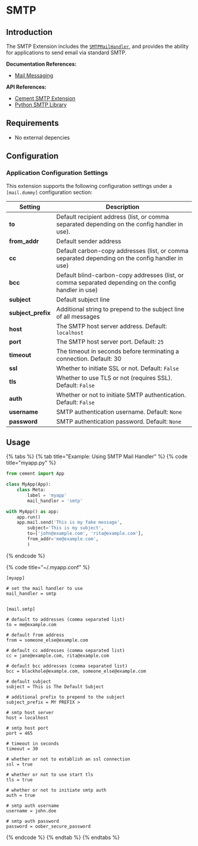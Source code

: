 # SMTP

## Introduction

The SMTP Extension includes the [`SMTPMailHandler`](https://cement.readthedocs.io/en/3.0/api/ext/ext\_smtp/#cement.ext.ext\_smtp.SMTPMailHandler), and provides the ability for applications to send email via standard SMTP.

**Documentation References:**

* [Mail Messaging](../core-foundation/mail-messaging.md)

**API References:**

* [Cement SMTP Extension](https://cement.readthedocs.io/en/3.0/api/ext/ext\_smtp)
* [Python SMTP Library](https://docs.python.org/3/library/smtplib.html)

## Requirements

* No external depencies

## Configuration

### Application Configuration Settings

This extension supports the following configuration settings under a `[mail.dummy]` configuration section:

| **Setting**         | **Description**                                                                                       |
| ------------------- | ----------------------------------------------------------------------------------------------------- |
| **to**              | Default recipient address (list, or comma separated depending on the config handler in use).          |
| **from\_addr**      | Default sender address                                                                                |
| **cc**              | Default carbon-copy addresses (list, or comma separated depending on the config handler in use)       |
| **bcc**             | Default blind-carbon-copy addresses (list, or comma separated depending on the config handler in use) |
| **subject**         | Default subject line                                                                                  |
| **subject\_prefix** | Additional string to prepend to the subject line of all messages                                      |
| **host**            | The SMTP host server address. Default: `localhost`                                                    |
| **port**            | The SMTP host server port. Default: `25`                                                              |
| **timeout**         | The timeout in seconds before terminating a connection. Default: 30                                   |
| **ssl**             | Whether to initiate SSL or not. Default: `False`                                                      |
| **tls**             | Whether to use TLS or not (requires SSL). Default: `False`                                            |
| **auth**            | Whether or not to initiate SMTP authentication. Default: `False`                                      |
| **username**        | SMTP authentication username. Default: `None`                                                         |
| **password**        | SMTP authentication password. Default: `None`                                                         |

## Usage

{% tabs %}
{% tab title="Example: Using SMTP Mail Handler" %}
{% code title="myapp.py" %}
```python
from cement import App

class MyApp(App):
    class Meta:
        label = 'myapp'
        mail_handler = 'smtp'

with MyApp() as app:
    app.run()
    app.mail.send('This is my fake message',
        subject='This is my subject',
        to=['john@example.com', 'rita@example.com'],
        from_addr='me@example.com',
        )
```
{% endcode %}

{% code title="~/.myapp.conf" %}
```
[myapp]

# set the mail handler to use
mail_handler = smtp


[mail.smtp]

# default to addresses (comma separated list)
to = me@example.com

# default from address
from = someone_else@example.com

# default cc addresses (comma separated list)
cc = jane@example.com, rita@example.com

# default bcc addresses (comma separated list)
bcc = blackhole@example.com, someone_else@example.com

# default subject
subject = This is The Default Subject

# additional prefix to prepend to the subject
subject_prefix = MY PREFIX >

# smtp host server
host = localhost

# smtp host port
port = 465

# timeout in seconds
timeout = 30

# whether or not to establish an ssl connection
ssl = true

# whether or not to use start tls
tls = true

# whether or not to initiate smtp auth
auth = true

# smtp auth username
username = john.doe

# smtp auth password
password = oober_secure_password
```
{% endcode %}
{% endtab %}
{% endtabs %}
